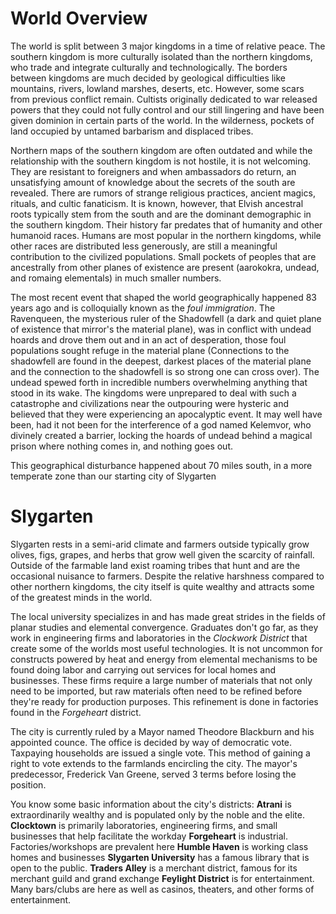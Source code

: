 # World Overview

The world is split between 3 major kingdoms in a time of relative peace. The southern kingdom is more culturally isolated than the northern kingdoms, who trade and integrate culturally and technologically. The borders between kingdoms are much decided by geological difficulties like mountains, rivers, lowland marshes, deserts, etc. However, some scars from previous conflict remain. Cultists originally dedicated to war released powers that they could not fully control and our still lingering and have been given dominion in certain parts of the world. In the wilderness, pockets of land occupied by untamed barbarism and displaced tribes.

Northern maps of the southern kingdom are often outdated and while the relationship with the southern kingdom is not hostile, it is not welcoming. They are resistant to foreigners and when ambassadors do return, an unsatisfying amount of knowledge about the secrets of the south are revealed. There are rumors of strange religious practices, ancient magics, rituals, and cultic fanaticism. It is known, however, that Elvish ancestral roots typically stem from the south and are the dominant demographic in the southern kingdom. Their history far predates that of humanity and other humanoid races. Humans are most popular in the northern kingdoms, while other races are distributed less generously, are still a meaningful contribution to the civilized populations. Small pockets of peoples that are ancestrally from other planes of existence are present (aarokokra, undead, and romaing elementals) in much smaller numbers.

The most recent event that shaped the world geographically happened 83 years ago and is colloquially known as the *foul immigration*. The Ravenqueen, the mysterious ruler of the Shadowfell (a dark and quiet plane of existence that mirror's the material plane), was in conflict with undead hoards and drove them out and in an act of desperation, those foul populations sought refuge in the material plane (Connections to the shadowfell are found in the deepest, darkest places of the material plane and the connection to the shadowfell is so strong one can cross over). The undead spewed forth in incredible numbers overwhelming anything that stood in its wake. The kingdoms were unprepared to deal with such a catastrophe and civilizations near the outpouring were hysteric and believed that they were experiencing an apocalyptic event. It may well have been, had it not been for the interference of a god named Kelemvor, who divinely created a barrier, locking the hoards of undead behind a magical prison where nothing comes in, and nothing goes out.

This geographical disturbance happened about 70 miles south, in a more temperate zone than our starting city of Slygarten

# Slygarten

Slygarten rests in a semi-arid climate and farmers outside typically grow olives, figs, grapes, and herbs that grow well given the scarcity of rainfall. Outside of the farmable land exist roaming tribes that hunt and are the occasional nuisance to farmers. Despite the relative harshness compared to other northern kingdoms, the city itself is quite wealthy and attracts some of the greatest minds in the world.

The local university specializes in and has made great strides in the fields of planar studies and elemental convergence. Graduates don't go far, as they work in engineering firms and laboratories in the *Clockwork District* that create some of the worlds most useful technologies. It is not uncommon for constructs powered by heat and energy from elemental mechanisms to be found doing labor and carrying out services for local homes and businesses. These firms require a large number of materials that not only need to be imported, but raw materials often need to be refined before they're ready for production purposes. This refinement is done in factories found in the *Forgeheart* district.

The city is currently ruled by a Mayor named Theodore Blackburn and his appointed counce. The office is decided by way of democratic vote. Taxpaying households are issued a single vote. This method of gaining a right to vote extends to the farmlands encircling the city. The mayor's predecessor, Frederick Van Greene, served 3 terms before losing the position.

You know some basic information about the city's districts:
**Atrani** is extraordinarily wealthy and is populated only by the noble and the elite.
**Clocktown** is primarily laboratories, engineering firms, and small businesses that help facilitate the workday
**Forgeheart** is industrial. Factories/workshops are prevalent here
**Humble Haven** is working class homes and businesses
**Slygarten University** has a famous library that is open to the public.
**Traders Alley** is a merchant district, famous for its merchant guild and grand exchange
**Feylight District** is for entertainment. Many bars/clubs are here as well as casinos, theaters, and other forms of entertainment.